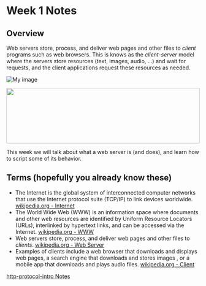 # Week 1 Notes
## Overview
Web servers store, process, and deliver web pages and other files to *client* programs such as web browsers. This is knows as the *client-server* model where the servers store resources (text, images, audio, ...) and wait for requests, and the client applications request these resources as needed.

![My image](https://en.wikipedia.org/wiki/Client–server_model#/media/File:Client-server-model.svg)

<img src="https://en.wikipedia.org/wiki/Client–server_model#/media/File:Client-server-model.svg" width="100%" height="144">

This week we will talk about what a web server is (and does), and learn how to script some of its behavior.

## Terms (hopefully you already know these)
* The Internet is the global system of interconnected computer networks that use the Internet protocol suite (TCP/IP) to link devices worldwide. [wikipedia.org - Internet](https://en.wikipedia.org/wiki/Internet)
* The World Wide Web (WWW) is an information space where documents and other web resources are identified by Uniform Resource Locators (URLs), interlinked by hypertext links, and can be accessed via the Internet. [wikipedia.org - WWW](https://en.wikipedia.org/wiki/World_Wide_Web)
* Web servers store, process, and deliver web pages and other files to *clients*. [wikipedia.org - Web Server](https://en.wikipedia.org/wiki/Web_server)
* Examples of clients include a web browser that downloads and displays web pages, a search engine that downloads and stores images , or a mobile app that downloads and plays audio files. [wikipedia.org - Client](https://en.wikipedia.org/wiki/Client_(computing))

[http-protocol-intro Notes](../notes/http-protocol-intro.md)
